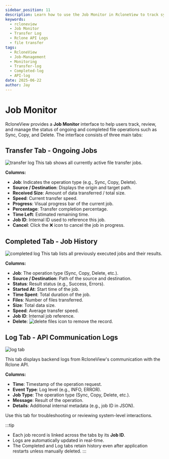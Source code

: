 ```yaml
---
sidebar_position: 11
description: Learn how to use the Job Monitor in RcloneView to track sync, copy, and delete operations with real-time progress and API logs.
keywords:
  - rcloneview
  - Job Monitor
  - Transfer Log
  - Rclone API Logs
  - file transfer
tags:
  - RcloneView
  - Job-Management
  - Monitoring
  - Transfer-log
  - Completed-log
  - API-log
date: 2025-06-22
author: Jay
---
```

# Job Monitor

RcloneView provides a **Job Monitor** interface to help users track, review, and manage the status of ongoing and completed file operations such as Sync, Copy, and Delete. The interface consists of three main tabs:

## Transfer Tab - Ongoing Jobs

<img src="/support/images/en/howto/rcloneview-basic/transfer-log.png" alt="transfer log" class="img-medium img-center" />
This tab shows all currently active file transfer jobs.

**Columns:**
- **Job**: Indicates the operation type (e.g., Sync, Copy, Delete).
- **Source / Destination**: Displays the origin and target path.
- **Received Size**: Amount of data transferred / total size.
- **Speed**: Current transfer speed.
- **Progress**: Visual progress bar of the current job.
- **Percentage**: Transfer completion percentage.
- **Time Left**: Estimated remaining time.
- **Job ID**: Internal ID used to reference this job.
- **Cancel**: Click the ❌ icon to cancel the job in progress.

## Completed Tab - Job History

<img src="/support/images/en/howto/rcloneview-basic/completed-log.png" alt="completed log" class="img-medium img-center" />
This tab lists all previously executed jobs and their results.

**Columns:**
- **Job**: The operation type (Sync, Copy, Delete, etc.).
- **Source / Destination**: Path of the source and destination.
- **Status**: Result status (e.g., Success, Errors).
- **Started At**: Start time of the job.
- **Time Spent**: Total duration of the job.
- **Files**: Number of files transferred.
- **Size**: Total data size.
- **Speed**: Average transfer speed.
- **Job ID**: Internal job reference.
- **Delete**: <img src="/support/icons/delete-files.png" alt="delete files" class="inline-icon" /> icon to remove the record.

## Log Tab - API Communication Logs

<img src="/support/images/en/howto/rcloneview-basic/log-tab.png" alt="log tab" class="img-medium img-center" />

This tab displays backend logs from RcloneView's communication with the Rclone API.

**Columns:**
- **Time**: Timestamp of the operation request.
- **Event Type**: Log level (e.g., INFO, ERROR).
- **Job Type**: The operation type (Sync, Copy, Delete, etc.).
- **Message**: Result of the operation.
- **Details**: Additional internal metadata (e.g., job ID in JSON).

Use this tab for troubleshooting or reviewing system-level interactions.

:::tip
- Each job record is linked across the tabs by its **Job ID**.
- Logs are automatically updated in real-time.
- The Completed and Log tabs retain history even after application restarts unless manually deleted.
:::
